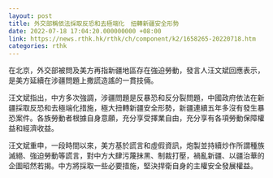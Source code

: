 ```yaml
---
layout: post
title: 外交部稱依法採取反恐和去極端化　扭轉新疆安全形勢
date: 2022-07-18 17:04:20.000000000 +08:00
link: https://news.rthk.hk/rthk/ch/component/k2/1658265-20220718.htm
categories: rthk
---
```


在北京，外交部被問及美方再指新疆地區存在強迫勞動，發言人汪文斌回應表示，是美方延續在涉疆問題上撒謊造謠的一貫技倆。

汪文斌指出，中方多次強調，涉疆問題是反暴恐和反分裂問題，中國政府依法在新疆採取反恐和去極端化措施，極大扭轉新疆安全形勢，新疆連續五年多沒有發生暴恐案件。各族勞動者根據自身意願，充分享受擇業自由，充分享有各項勞動保障權益和經濟收益。

汪文斌重申，一段時間以來，美方基於謊言和虛假資訊，炮製並持續炒作所謂種族滅絕、強迫勞動等謊言，對中方大肆污蔑抹黑、制裁打壓，禍亂新疆、以疆治華的企圖昭然若揭。中方將採取一些必要措施，堅決捍衛自身的主權安全發展權益。

